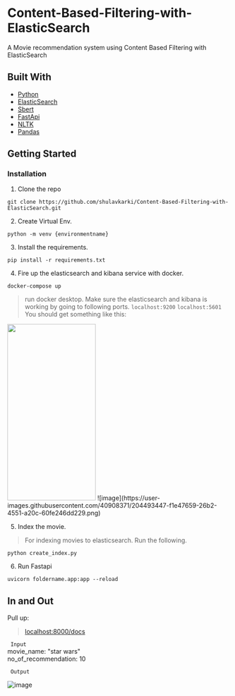 # Content-Based-Filtering-with-ElasticSearch
A Movie recommendation system using Content Based Filtering with ElasticSearch
## Built With
- [Python](https://www.python.org/)
- [ElasticSearch](https://elastic.co)
- [Sbert](https://huggingface.co/sentence-transformers/all-MiniLM-L12-v2)
- [FastApi](https://fastapi.tiangolo.com)
- [NLTK](https://nltk.org)
- [Pandas](https://pandas.pydata.org)

## Getting Started

### Installation
1. Clone the repo
```
git clone https://github.com/shulavkarki/Content-Based-Filtering-with-ElasticSearch.git
```
2. Create Virtual Env.
```
python -m venv {environmentname}
```
3. Install the requirements.
```
pip install -r requirements.txt
```
4. Fire up the elasticsearch and kibana service with docker.
```
docker-compose up
```
> run docker desktop.
> Make sure the elasticsearch and kibana is working by going to following ports.
```localhost:9200```
```localhost:5601```  
> You should get something like this: 
<img src="https://user-images.githubusercontent.com/40908371/204493348-2d122b0c-cfe7-449c-93fc-512869abe2f4.png" width="200" height="400" /> 
<!-- ![image](https://user-images.githubusercontent.com/40908371/204493348-2d122b0c-cfe7-449c-93fc-512869abe2f4.png)   -->
![image](https://user-images.githubusercontent.com/40908371/204493447-f1e47659-26b2-4551-a20c-60fe246dd229.png)

5. Index the movie.
> For indexing movies to elasticsearch. Run the following.
```
python create_index.py
```

6. Run Fastapi
```
uvicorn foldername.app:app --reload
```
## In and Out
Pull up:
> [localhost:8000/docs](http://localhost:8000/docs)  

  
``` Input```  
movie_name: "star wars"  
no_of_recommendation: 10  
  
``` Output```
  
![image](https://user-images.githubusercontent.com/40908371/204495216-a01ccf7f-a1c7-4e13-b0df-8e7de7e95a5f.png)
  
